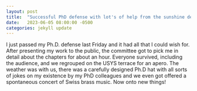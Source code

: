 ```yaml
---
layout: post
title:  "Successful PhD defense with lot's of help from the sunshine department."
date:   2023-06-05 08:00:00 -0500
categories: jekyll update
---
```


I just passed my Ph.D. defense last Friday and it had all that I could wish for. After presenting my work to the public, the committee got to pick me in detail about the chapters for about an hour. Everyone survived, including the audience, and we regrouped on the USYS terrace for an apero. The weather was with us, there was a carefully designed Ph.D hat with all sorts of jokes on my existence by my PhD colleagues and we even got offered a spontaneous concert of Swiss brass music. Now onto new things! 


